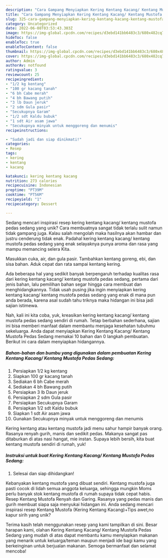 ```yaml
---
description: "Cara Gampang Menyiapkan Kering Kentang Kacang/ Kentang Mustofa Pedas Sedang yang Lezat Sekali"
title: "Cara Gampang Menyiapkan Kering Kentang Kacang/ Kentang Mustofa Pedas Sedang yang Lezat Sekali"
slug: 325-cara-gampang-menyiapkan-kering-kentang-kacang-kentang-mustofa-pedas-sedang-yang-lezat-sekali
category: Uncategorized
date: 2022-06-08T03:53:43.303Z
image: https://img-global.cpcdn.com/recipes/d3ebd141bb6483c3/680x482cq70/kering-kentang-kacang-kentang-mustofa-pedas-sedang-foto-resep-utama.jpg
hideToc: false
enableToc: true
enableTocContent: false
thumbnail: https://img-global.cpcdn.com/recipes/d3ebd141bb6483c3/680x482cq70/kering-kentang-kacang-kentang-mustofa-pedas-sedang-foto-resep-utama.jpg
cover: https://img-global.cpcdn.com/recipes/d3ebd141bb6483c3/680x482cq70/kering-kentang-kacang-kentang-mustofa-pedas-sedang-foto-resep-utama.jpg
author: Admin
authorAv: notfound
ratingvalue: 3
reviewcount: 25
recipeingredient:
- "1/2 kg kentang"
- "100 gr kacang tanah"
- "6 bh Cabe merah"
- "4 bh Bawang putih"
- "3 lb Daun jeruk"
- "2 sdm Gula pasir"
- "Secukupnya Garam"
- "1/2 sdt Kaldu bubuk"
- "1 sdt Air asam jawa"
- "Secukupnya minyak untuk menggoreng dan menumis"
recipeinstructions:

- "Sudah jadi dan siap dinikmati!"
categories:
- Resep
tags:
- kering
- kentang
- kacang

katakunci: kering kentang kacang 
nutrition: 273 calories
recipecuisine: Indonesian
preptime: "PT39M"
cooktime: "PT56M"
recipeyield: "1"
recipecategory: Dessert

---
```





Sedang mencari inspirasi resep kering kentang kacang/ kentang mustofa pedas sedang yang unik? Cara membuatnya sangat tidak terlalu sulit namun tidak gampang juga. Kalau salah mengolah maka hasilnya akan hambar dan justru cenderung tidak enak. Padahal kering kentang kacang/ kentang mustofa pedas sedang yang enak selayaknya punya aroma dan rasa yang mampu memancing selera Kita.





Masukkan cuka, air, dan gula pasir. Tambahkan kentang goreng, ebi, dan sisa bahan. Aduk cepat dan rata sampai kentang kering.

Ada beberapa hal yang sedikit banyak berpengaruh terhadap kualitas rasa dari kering kentang kacang/ kentang mustofa pedas sedang, pertama dari jenis bahan, lalu pemilihan bahan segar hingga cara membuat dan menghidangkannya. Tidak usah pusing jika ingin menyiapkan kering kentang kacang/ kentang mustofa pedas sedang yang enak di mana pun anda berada, karena asal sudah tahu triknya maka hidangan ini bisa jadi sajian istimewa.






Nah, kali ini kita coba, yuk, kreasikan kering kentang kacang/ kentang mustofa pedas sedang sendiri di rumah. Tetap berbahan sederhana, sajian ini bisa memberi manfaat dalam membantu menjaga kesehatan tubuhmu sekeluarga. Anda dapat menyiapkan Kering Kentang Kacang/ Kentang Mustofa Pedas Sedang memakai 10 bahan dan 0 langkah pembuatan. Berikut ini cara dalam menyiapkan hidangannya.

<!--inarticleads1-->

##### Bahan-bahan dan bumbu yang digunakan dalam pembuatan Kering Kentang Kacang/ Kentang Mustofa Pedas Sedang:

1. Persiapkan 1/2 kg kentang
1. Siapkan 100 gr kacang tanah
1. Sediakan 6 bh Cabe merah
1. Sediakan 4 bh Bawang putih
1. Persiapkan 3 lb Daun jeruk
1. Persiapkan 2 sdm Gula pasir
1. Persiapkan Secukupnya Garam
1. Persiapkan 1/2 sdt Kaldu bubuk
1. Siapkan 1 sdt Air asam jawa
1. Gunakan Secukupnya minyak untuk menggoreng dan menumis


Kering kentang atau kentang mustofa jadi menu sahur hampir banyak orang. Rasanya renyah gurih, manis dan sedikit pedas. Makanya sangat pas ditaburkan di atas nasi hangat, mie instan. Supaya lebih bersih, kita buat kentang mustofa sendiri di rumah, yuk! 

<!--inarticleads2-->

##### Instruksi untuk buat Kering Kentang Kacang/ Kentang Mustofa Pedas Sedang:


1. Selesai dan siap dihidangkan!

Kebanyakan kentang mustofa yang dibuat sendiri. Kentang mustofa juga pasti cocok di lidah semua anggota keluarga, sehingga mungkin Moms perlu banyak stok kentang mustofa di rumah supaya tidak cepat habis. Resep Kentang Mustofa Renyah dan Garing. Rasanya yang pedas manis dan gurih membuat siapa saja menyukai hidangan ini. Anda sedang mencari inspirasi resep Kentang Mustofa (Kering Kentang Kacang)+Tips awet,no kapur sirih yang unik? 

Terima kasih telah menggunakan resep yang kami tampilkan di sini. Besar harapan kami, olahan Kering Kentang Kacang/ Kentang Mustofa Pedas Sedang yang mudah di atas dapat membantu kamu menyiapkan makanan yang menarik untuk keluarga/teman maupun menjadi ide bagi kamu yang berkeinginan untuk berjualan makanan. Semoga bermanfaat dan selamat mencoba!
